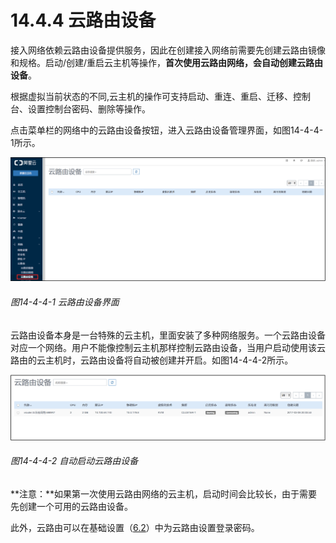 # 14.4.4 云路由设备

接入网络依赖云路由设备提供服务，因此在创建接入网络前需要先创建云路由镜像和规格。启动/创建/重启云主机等操作，**首次使用云路由网络，会自动创建云路由设备**。

根据虚拟当前状态的不同,云主机的操作可支持启动、重连、重启、迁移、控制台、设置控制台密码、删除等操作。 

点击菜单栏的网络中的云路由设备按钮，进入云路由设备管理界面，如图14-4-4-1所示。

![png](../images/14-4-4-1.png "图14-4-4-1 云路由设备界面")
###### 图14-4-4-1 云路由设备界面

云路由设备本身是一台特殊的云主机，里面安装了多种网络服务。一个云路由设备对应一个网络。用户不能像控制云主机那样控制云路由设备，当用户启动使用该云路由的云主机时，云路由设备将自动被创建并开启。如图14-4-4-2所示。

![png](../images/14-4-4-2.png "图14-4-4-2 自动启动云路由设备")

###### 图14-4-4-2 自动启动云路由设备

**注意：**如果第一次使用云路由网络的云主机，启动时间会比较长，由于需要先创建一个可用的云路由设备。

此外，云路由可以在基础设置（[6.2](/Main/base-setting.md)）中为云路由设置登录密码。
